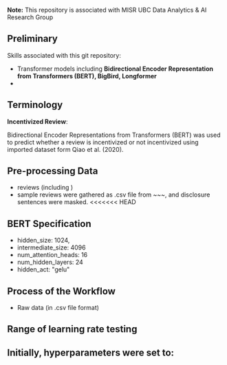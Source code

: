 **Note:** This repository is associated with MISR UBC Data Analytics & AI Research Group

## Preliminary


Skills associated with this git repository:
- Transformer models including **Bidirectional Encoder Representation from Transformers (BERT), BigBird, Longformer**
- 


## Terminology
**Incentivized Review**: 

Bidirectional Encoder Representations from Transformers (BERT) was used to predict whether a review is incentivized or not incentivized using imported dataset form Qiao et al. (2020).

## Pre-processing Data
- reviews (including )
- sample reviews were gathered as .csv file from ~~~, and disclosure sentences were masked.
<<<<<<< HEAD


## BERT Specification
- hidden_size: 1024,
- intermediate_size: 4096
- num_attention_heads: 16
- num_hidden_layers: 24
- hidden_act: "gelu"

## Process of the Workflow
- Raw data (in .csv file format) 

## Range of learning rate testing

Initially, hyperparameters were set to:
-

